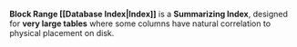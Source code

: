 **Block Range [[Database Index|Index]]** is a **Summarizing Index**, 
designed for **very large tables** 
	where some columns have natural correlation to physical placement on disk.
